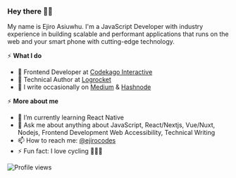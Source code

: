 ### Hey there 👋🏽
My name is Ejiro Asiuwhu. 
I'm a JavaScript Developer with industry experience in building scalable and performant applications that runs on the web and your smart phone with cutting-edge technology.

⚡️ **What I do**
- 🚀 Frontend Developer at [Codekago Interactive](https://codekago.com/) 
- 🔭 Technical Author at [Logrocket](https://blog.logrocket.com/author/ejiroasiuwhu/) 
- 🔭 I write occasionally on [Medium](https://medium.com/@ejirocodes) & [Hashnode](https://ejiro.hashnode.dev/) 

⚡️ **More about me**
- 🌱 I’m currently learning React Native
- 💬 Ask me about anything about JavaScript, React/Nextjs, Vue/Nuxt, Nodejs, Frontend Development Web Accessibility, Technical Writing 
- 📫 How to reach me: [@ejirocodes](https://twitter.com/ejirocodes)
- ⚡ Fun fact: I love cycling 🚴🏾‍♂️

![Profile views](https://gpvc.arturio.dev/ejirocodes)
